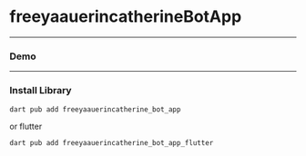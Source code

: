 # freeyaauerincatherineBotApp


---

### Demo

---

### Install Library

```bash
dart pub add freeyaauerincatherine_bot_app
```

or flutter

```bash
dart pub add freeyaauerincatherine_bot_app_flutter
```
 